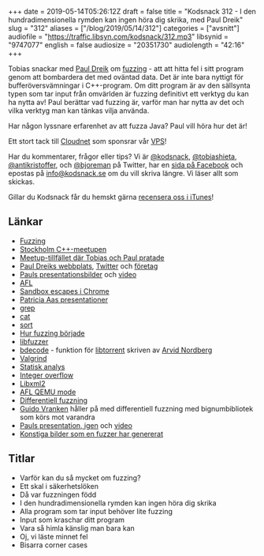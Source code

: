 +++
date = 2019-05-14T05:26:12Z
draft = false
title = "Kodsnack 312 - I den hundradimensionella rymden kan ingen höra dig skrika, med Paul Dreik"
slug = "312"
aliases = ["/blog/2019/05/14/312"]
categories = ["avsnitt"]
audiofile = "https://traffic.libsyn.com/kodsnack/312.mp3"
libsynid = "9747077"
english = false
audiosize = "20351730"
audiolength = "42:16"
+++

Tobias snackar med [Paul Dreik](https://www.dreik.se) om [fuzzing](https://en.wikipedia.org/wiki/Fuzzing) - att att hitta fel i sitt program genom att bombardera det med oväntad data. Det är inte bara nyttigt för bufferöversvämningar i C++-program. Om ditt program är av den sällsynta typen som tar input från omvärlden är fuzzing definitivt ett verktyg du kan ha nytta av! Paul berättar vad fuzzing är, varför man har nytta av det och vilka verktyg man kan tänkas vilja använda.

Har någon lyssnare erfarenhet av att fuzza Java? Paul vill höra hur det är!

Ett stort tack till [Cloudnet](http://www.cloudnet.se) som sponsrar vår [VPS](http://en.wikipedia.org/wiki/Virtual_private_server)!

Har du kommentarer, frågor eller tips? Vi är [@kodsnack](https://www.twitter.com/kodsnack), [@tobiashieta](https://www.twitter.com/tobiashieta), [@antikristoffer](https://www.twitter.com/antikristoffer), och [@bjoreman](https://www.twitter.com/bjoreman) på Twitter, har en [sida på Facebook](https://www.facebook.com/kodsnack) och epostas på [info@kodsnack.se](mailto:info@kodsnack.se) om du vill skriva längre. Vi läser allt som skickas.

Gillar du Kodsnack får du hemskt gärna [recensera oss i iTunes](http://itunes.apple.com/se/podcast/kodsnack/id561631498?l=en)!

## Länkar ##
* [Fuzzing](https://en.wikipedia.org/wiki/Fuzzing)
* [Stockholm C++-meetupen](https://www.meetup.com/StockholmCpp/)
* [Meetup-tillfället där Tobias och Paul pratade](https://www.meetup.com/StockholmCpp/events/258304806/)
* [Paul Dreiks webbplats](https://www.pauldreik.se/), [Twitter](https://twitter.com/PaulDreik) och [företag](https://www.dreik.se)
* [Pauls presentationsbilder](https://www.pauldreik.se/talks/20190314_fuzzing/) och [video](https://youtu.be/e_Oc9SkCo5s)
* [AFL](http://lcamtuf.coredump.cx/afl/)
* [Sandbox escapes i Chrome](https://googleprojectzero.blogspot.com/2019/04/virtually-unlimited-memory-escaping.html)
* [Patricia Aas presentationer](https://patricia.no/)
* [grep](https://en.wikipedia.org/wiki/Grep)
* [cat](https://en.wikipedia.org/wiki/Cat_%28Unix%29)
* [sort](https://en.wikipedia.org/wiki/Sort_%28Unix%29)
* [Hur fuzzing började](https://en.wikipedia.org/wiki/Fuzzing#History)
* [libfuzzer](https://llvm.org/docs/LibFuzzer.html)
* [bdecode](https://github.com/arvidn/bdecode) - funktion för [libtorrent](https://libtorrent.org/) skriven av [Arvid Nordberg](https://github.com/arvidn)
* [Valgrind](http://www.valgrind.org/)
* [Statisk analys](https://en.wikipedia.org/wiki/Static_program_analysis)
* [Integer overflow](https://en.wikipedia.org/wiki/Integer_overflow)
* [Libxml2](http://www.xmlsoft.org/)
* [AFL QEMU mode](https://github.com/mirrorer/afl/tree/master/qemu_mode)
* [Differentiell fuzzning](https://en.wikipedia.org/wiki/Differential_testing)
* [Guido Vranken](https://guidovranken.com/) håller på med differentiell fuzzning med bignumbibliotek som körs mot varandra
* [Pauls presentation, igen](https://www.pauldreik.se/talks/20190314_fuzzing/) och [video](https://youtu.be/e_Oc9SkCo5s)
* [Konstiga bilder som en fuzzer har genererat](https://lcamtuf.blogspot.com/2014/11/pulling-jpegs-out-of-thin-air.html)

## Titlar ##
* Varför kan du så mycket om fuzzing?
* Ett skal i säkerhetslöken
* Då var fuzzningen född
* I den hundradimensionella rymden kan ingen höra dig skrika
* Alla program som tar input behöver lite fuzzing
* Input som kraschar ditt program
* Vara så himla känslig man bara kan
* Oj, vi läste minnet fel
* Bisarra corner cases